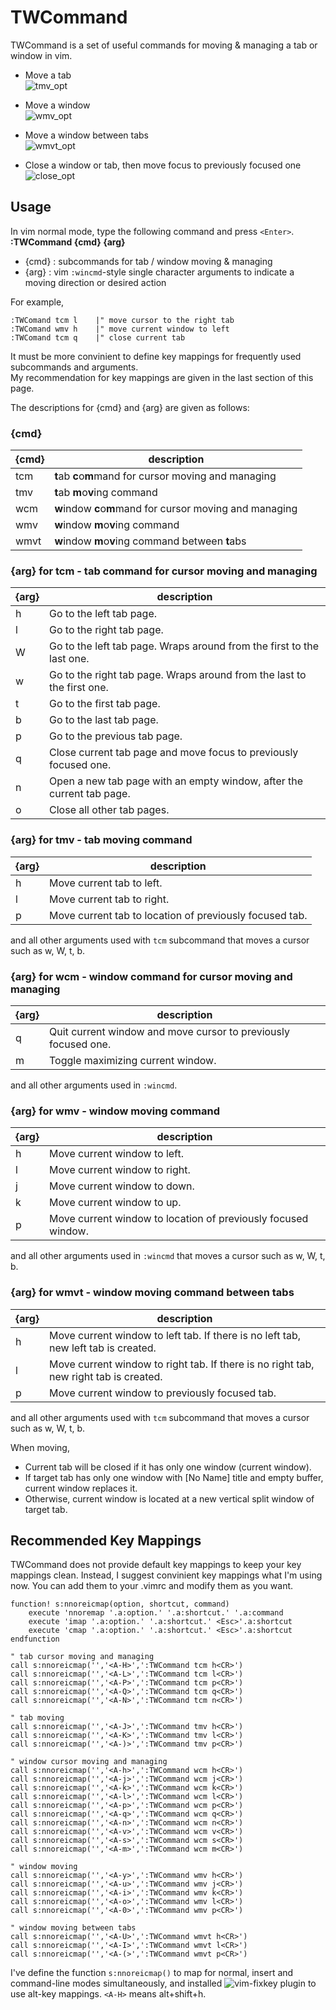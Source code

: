 # TWCommand

TWCommand is a set of useful commands for moving & managing a tab or window in vim.

- Move a tab  
![tmv_opt](https://f.cloud.github.com/assets/5915359/2292424/ee3f5c92-a058-11e3-9014-db07bd4dc9dd.gif)

- Move a window  
![wmv_opt](https://f.cloud.github.com/assets/5915359/2292428/f63c2d94-a058-11e3-9c8a-57054a14a333.gif)

- Move a window between tabs  
![wmvt_opt](https://f.cloud.github.com/assets/5915359/2292433/fbd08fb6-a058-11e3-8978-c180054a0333.gif)

- Close a window or tab, then move focus to previously focused one  
![close_opt](https://f.cloud.github.com/assets/5915359/2292436/ffa958f2-a058-11e3-96ac-8be871d8e39f.gif)

## Usage
In vim normal mode, type the following command and press `<Enter>`.  
**:TWCommand {cmd} {arg}**  
- {cmd} : subcommands for tab / window moving & managing
- {arg} : vim `:wincmd`-style single character arguments to indicate a moving direction or desired action

For example,
```
:TWComand tcm l    |" move cursor to the right tab
:TWComand wmv h    |" move current window to left
:TWComand tcm q    |" close current tab
```

It must be more convinient to define key mappings for frequently used subcommands and arguments.  
My recommendation for key mappings are given in the last section of this page.

The descriptions for {cmd} and {arg} are given as follows:

### {cmd}

{cmd}   | description 
---     | ---
tcm     | <b>t</b>ab <b>c</b>o<b>m</b>mand for cursor moving and managing
tmv     | <b>t</b>ab <b>m</b>o<b>v</b>ing command
wcm     | <b>w</b>indow <b>c</b>o<b>m</b>mand for cursor moving and managing
wmv     | <b>w</b>indow <b>m</b>o<b>v</b>ing command
wmvt    | <b>w</b>indow <b>m</b>o<b>v</b>ing command between <b>t</b>abs

### {arg} for tcm - tab command for cursor moving and managing

{arg} | description
---   | ---
h     | Go to the left tab page.
l     | Go to the right tab page.
W     | Go to the left tab page. Wraps around from the first to the last one.
w     | Go to the right tab page. Wraps around from the last to the first one.
t     | Go to the first tab page.
b     | Go to the last tab page.
p     | Go to the previous tab page.
q     | Close current tab page and move focus to previously focused one.
n     | Open a new tab page with an empty window, after the current tab page.
o     | Close all other tab pages.

### {arg} for tmv - tab moving command

{arg} | description
---   | ---
h     | Move current tab to left.
l     | Move current tab to right.
p     | Move current tab to location of previously focused tab.

and all other arguments used with `tcm` subcommand that moves a cursor such as w, W, t, b.

### {arg} for wcm - window command for cursor moving and managing

{arg} | description
---   | ---
q     | Quit current window and move cursor to previously focused one.
m     | Toggle maximizing current window.

and all other arguments used in `:wincmd`.

### {arg} for wmv - window moving command

{arg} | description
---   | ---
h     | Move current window to left.
l     | Move current window to right.
j     | Move current window to down.
k     | Move current window to up.
p     | Move current window to location of previously focused window.

and all other arguments used in `:wincmd` that moves a cursor such as w, W, t, b.

### {arg} for wmvt - window moving command between tabs

{arg} | description
---   | ---
h     | Move current window to left tab. If there is no left tab, new left tab is created.
l     | Move current window to right tab. If there is no right tab, new right tab is created.
p     | Move current window to previously focused tab.

and all other arguments used with `tcm` subcommand that moves a cursor such as w, W, t, b.  

When moving, 
- Current tab will be closed if it has only one window (current window).  
- If target tab has only one window with [No Name] title and empty buffer, current window replaces it.
- Otherwise, current window is located at a new vertical split window of target tab.

## Recommended Key Mappings

TWCommand does not provide default key mappings to keep your key mappings clean.
Instead, I suggest convinient key mappings what I'm using now.
You can add them to your .vimrc and modify them as you want.

```
function! s:nnoreicmap(option, shortcut, command)
	execute 'nnoremap '.a:option.' '.a:shortcut.' '.a:command
	execute 'imap '.a:option.' '.a:shortcut.' <Esc>'.a:shortcut
	execute 'cmap '.a:option.' '.a:shortcut.' <Esc>'.a:shortcut
endfunction

" tab cursor moving and managing
call s:nnoreicmap('','<A-H>',':TWCommand tcm h<CR>')
call s:nnoreicmap('','<A-L>',':TWCommand tcm l<CR>')
call s:nnoreicmap('','<A-P>',':TWCommand tcm p<CR>')
call s:nnoreicmap('','<A-Q>',':TWCommand tcm q<CR>')
call s:nnoreicmap('','<A-N>',':TWCommand tcm n<CR>')

" tab moving
call s:nnoreicmap('','<A-J>',':TWCommand tmv h<CR>')
call s:nnoreicmap('','<A-K>',':TWCommand tmv l<CR>')
call s:nnoreicmap('','<A-)>',':TWCommand tmv p<CR>')

" window cursor moving and managing
call s:nnoreicmap('','<A-h>',':TWCommand wcm h<CR>')
call s:nnoreicmap('','<A-j>',':TWCommand wcm j<CR>')
call s:nnoreicmap('','<A-k>',':TWCommand wcm k<CR>')
call s:nnoreicmap('','<A-l>',':TWCommand wcm l<CR>')
call s:nnoreicmap('','<A-p>',':TWCommand wcm p<CR>')
call s:nnoreicmap('','<A-q>',':TWCommand wcm q<CR>')
call s:nnoreicmap('','<A-n>',':TWCommand wcm n<CR>')
call s:nnoreicmap('','<A-v>',':TWCommand wcm v<CR>')
call s:nnoreicmap('','<A-s>',':TWCommand wcm s<CR>')
call s:nnoreicmap('','<A-m>',':TWCommand wcm m<CR>')

" window moving
call s:nnoreicmap('','<A-y>',':TWCommand wmv h<CR>')
call s:nnoreicmap('','<A-u>',':TWCommand wmv j<CR>')
call s:nnoreicmap('','<A-i>',':TWCommand wmv k<CR>')
call s:nnoreicmap('','<A-o>',':TWCommand wmv l<CR>')
call s:nnoreicmap('','<A-0>',':TWCommand wmv p<CR>')

" window moving between tabs
call s:nnoreicmap('','<A-U>',':TWCommand wmvt h<CR>')
call s:nnoreicmap('','<A-I>',':TWCommand wmvt l<CR>')
call s:nnoreicmap('','<A-(>',':TWCommand wmvt p<CR>')
```

I've define the function `s:nnoreicmap()` to map for normal, insert and command-line modes simultaneously,
and installed ![vim-fixkey](https://github.com/drmikehenry/vim-fixkey) plugin to use alt-key mappings.
`<A-H>` means alt+shift+h.
